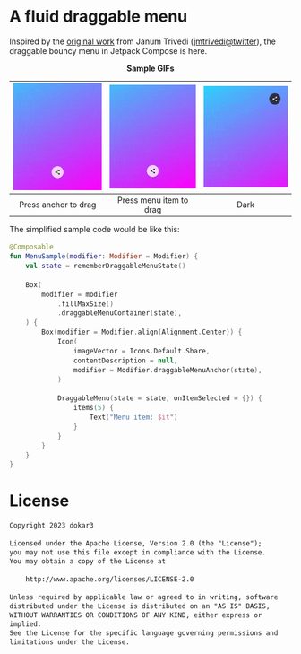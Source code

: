 # A fluid draggable menu

Inspired by the [original work](https://twitter.com/jmtrivedi/status/1610017363218563072?s=20&t=PP2YsTMOL5FYV4TWfka7cw) from Janum Trivedi ([jmtrivedi@twitter](https://twitter.com/jmtrivedi)), the draggable bouncy menu in Jetpack Compose is here.

<p align="center"><b>Sample GIFs</b></p>

| ![](images/sample_press_anchor_to_drag.gif) | ![](images/sample_press_item_to_drag.gif) | ![](images/sample_dark.gif) |
|:-------------------------------------------:|:-----------------------------------------:|:---------------------------:|
|            Press anchor to drag             |          Press menu item to drag          |            Dark             |

The simplified sample code would be like this:

```kotlin
@Composable
fun MenuSample(modifier: Modifier = Modifier) {
    val state = rememberDraggableMenuState()
	
    Box(
        modifier = modifier
            .fillMaxSize()
            .draggableMenuContainer(state),
    ) {
        Box(modifier = Modifier.align(Alignment.Center)) {
            Icon(
                imageVector = Icons.Default.Share,
                contentDescription = null,
                modifier = Modifier.draggableMenuAnchor(state),
            )

            DraggableMenu(state = state, onItemSelected = {}) {
                items(5) {
                    Text("Menu item: $it")
                }
            }
        }
    }
}
```

# License

```
Copyright 2023 dokar3

Licensed under the Apache License, Version 2.0 (the "License");
you may not use this file except in compliance with the License.
You may obtain a copy of the License at

    http://www.apache.org/licenses/LICENSE-2.0

Unless required by applicable law or agreed to in writing, software
distributed under the License is distributed on an "AS IS" BASIS,
WITHOUT WARRANTIES OR CONDITIONS OF ANY KIND, either express or implied.
See the License for the specific language governing permissions and
limitations under the License.
```
